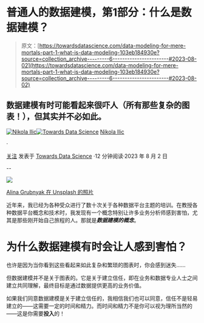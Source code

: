 # 普通人的数据建模，第1部分：什么是数据建模？

> 原文：[https://towardsdatascience.com/data-modeling-for-mere-mortals-part-1-what-is-data-modeling-103eb184930e?source=collection_archive---------6-----------------------#2023-08-02](https://towardsdatascience.com/data-modeling-for-mere-mortals-part-1-what-is-data-modeling-103eb184930e?source=collection_archive---------6-----------------------#2023-08-02)

## 数据建模有时可能看起来很吓人（所有那些复杂的图表！），但其实并不必如此。

[](https://datamozart.medium.com/?source=post_page-----103eb184930e--------------------------------)[![Nikola Ilic](../Images/9fab894b9696c0dfd80c5173188b720b.png)](https://datamozart.medium.com/?source=post_page-----103eb184930e--------------------------------)[](https://towardsdatascience.com/?source=post_page-----103eb184930e--------------------------------)[![Towards Data Science](../Images/a6ff2676ffcc0c7aad8aaf1d79379785.png)](https://towardsdatascience.com/?source=post_page-----103eb184930e--------------------------------) [Nikola Ilic](https://datamozart.medium.com/?source=post_page-----103eb184930e--------------------------------)

·

[关注](https://medium.com/m/signin?actionUrl=https%3A%2F%2Fmedium.com%2F_%2Fsubscribe%2Fuser%2F64005b7daa38&operation=register&redirect=https%3A%2F%2Ftowardsdatascience.com%2Fdata-modeling-for-mere-mortals-part-1-what-is-data-modeling-103eb184930e&user=Nikola+Ilic&userId=64005b7daa38&source=post_page-64005b7daa38----103eb184930e---------------------post_header-----------) 发表于 [Towards Data Science](https://towardsdatascience.com/?source=post_page-----103eb184930e--------------------------------) ·12 分钟阅读·2023 年 8 月 2 日[](https://medium.com/m/signin?actionUrl=https%3A%2F%2Fmedium.com%2F_%2Fvote%2Ftowards-data-science%2F103eb184930e&operation=register&redirect=https%3A%2F%2Ftowardsdatascience.com%2Fdata-modeling-for-mere-mortals-part-1-what-is-data-modeling-103eb184930e&user=Nikola+Ilic&userId=64005b7daa38&source=-----103eb184930e---------------------clap_footer-----------)

--

[](https://medium.com/m/signin?actionUrl=https%3A%2F%2Fmedium.com%2F_%2Fbookmark%2Fp%2F103eb184930e&operation=register&redirect=https%3A%2F%2Ftowardsdatascience.com%2Fdata-modeling-for-mere-mortals-part-1-what-is-data-modeling-103eb184930e&source=-----103eb184930e---------------------bookmark_footer-----------)![](../Images/f68e515f2767c1fe53db6c0958c7de5f.png)

[Alina Grubnyak 在 Unsplash 的照片](https://unsplash.com/de/fotos/ZiQkhI7417A)

近年来，我已经为各种受众进行了数十次关于各种数据平台主题的培训。在教授各种数据平台概念和技术时，我发现有一个概念特别让许多业务分析师感到害怕，尤其是那些刚开始自己旅程的人。那就是***数据建模的概念***。

# 为什么数据建模有时会让人感到害怕？

也许是因为当你看到这些看起来如此复杂和繁琐的图表时，你会感到迷失……

但数据建模并不是关于图表的。它是关于建立信任，即在业务和数据专业人士之间建立共同理解，最终目标是通过数据提供更高的业务价值。

如果我们同意数据建模是关于建立信任的，我相信我们也可以同意，信任不是轻易建立的——这需要一定的时间和精力。而时间和精力不是你可以视为理所当然的——这是你需要**投入**的！
